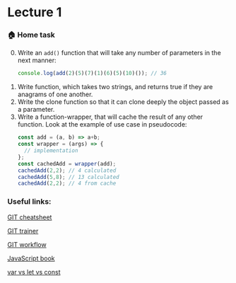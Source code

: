 # Lecture 1

### :house: Home task

0. Write an `add()` function that will take any number of parameters in the next manner:
   ```js
   console.log(add(2)(5)(7)(1)(6)(5)(10)()); // 36
1. Write function, which takes two strings, and returns true if they are anagrams of one another.
2. Write the clone function so that it can clone deeply the object passed as a parameter.
3. Write a function-wrapper, that will cache the result of any other function.
   Look at the example of use case in pseudocode:
   ```js
   const add = (a, b) => a+b;
   const wrapper = (args) => {
     // implementation
   };
   const cachedAdd = wrapper(add);
   cachedAdd(2,2); // 4 calculated
   cachedAdd(5,8); // 13 calculated
   cachedAdd(2,2); // 4 from cache
   ```

### Useful links:
[GIT cheatsheet](https://education.github.com/git-cheat-sheet-education.pdf)

[GIT trainer](https://learngitbranching.js.org/)

[GIT workflow](https://www.atlassian.com/ru/git/tutorials/comparing-workflows/gitflow-workflow)

[JavaScript book](https://learn.javascript.ru/)

[var vs let vs const](https://www.valentinog.com/blog/var/)
